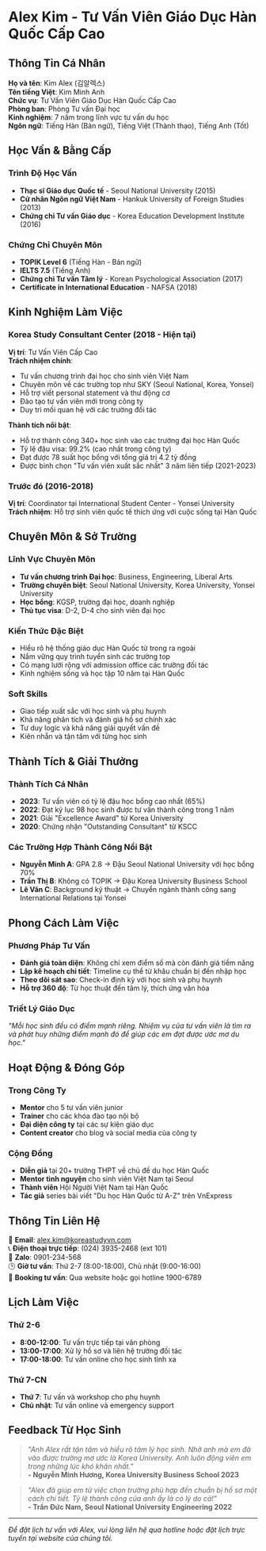 # Alex Kim - Tư Vấn Viên Giáo Dục Hàn Quốc Cấp Cao

## Thông Tin Cá Nhân

**Họ và tên**: Kim Alex (김알렉스)  
**Tên tiếng Việt**: Kim Minh Anh  
**Chức vụ**: Tư Vấn Viên Giáo Dục Hàn Quốc Cấp Cao  
**Phòng ban**: Phòng Tư vấn Đại học  
**Kinh nghiệm**: 7 năm trong lĩnh vực tư vấn du học  
**Ngôn ngữ**: Tiếng Hàn (Bản ngữ), Tiếng Việt (Thành thạo), Tiếng Anh (Tốt)  

## Học Vấn & Bằng Cấp

### Trình Độ Học Vấn
- **Thạc sĩ Giáo dục Quốc tế** - Seoul National University (2015)
- **Cử nhân Ngôn ngữ Việt Nam** - Hankuk University of Foreign Studies (2013)
- **Chứng chỉ Tư vấn Giáo dục** - Korea Education Development Institute (2016)

### Chứng Chỉ Chuyên Môn
- **TOPIK Level 6** (Tiếng Hàn - Bản ngữ)
- **IELTS 7.5** (Tiếng Anh)
- **Chứng chỉ Tư vấn Tâm lý** - Korean Psychological Association (2017)
- **Certificate in International Education** - NAFSA (2018)

## Kinh Nghiệm Làm Việc

### Korea Study Consultant Center (2018 - Hiện tại)
**Vị trí**: Tư Vấn Viên Cấp Cao  
**Trách nhiệm chính**:
- Tư vấn chương trình đại học cho sinh viên Việt Nam
- Chuyên môn về các trường top như SKY (Seoul National, Korea, Yonsei)
- Hỗ trợ viết personal statement và thư động cơ
- Đào tạo tư vấn viên mới trong công ty
- Duy trì mối quan hệ với các trường đối tác

**Thành tích nổi bật**:
- Hỗ trợ thành công 340+ học sinh vào các trường đại học Hàn Quốc
- Tỷ lệ đậu visa: 99.2% (cao nhất trong công ty)
- Đạt được 78 suất học bổng với tổng giá trị 4.2 tỷ đồng
- Được bình chọn "Tư vấn viên xuất sắc nhất" 3 năm liên tiếp (2021-2023)

### Trước đó (2016-2018)
**Vị trí**: Coordinator tại International Student Center - Yonsei University  
**Trách nhiệm**: Hỗ trợ sinh viên quốc tế thích ứng với cuộc sống tại Hàn Quốc

## Chuyên Môn & Sở Trường

### Lĩnh Vực Chuyên Môn
- **Tư vấn chương trình Đại học**: Business, Engineering, Liberal Arts
- **Trường chuyên biệt**: Seoul National University, Korea University, Yonsei University
- **Học bổng**: KGSP, trường đại học, doanh nghiệp
- **Thủ tục visa**: D-2, D-4 cho sinh viên đại học

### Kiến Thức Đặc Biệt
- Hiểu rõ hệ thống giáo dục Hàn Quốc từ trong ra ngoài
- Nắm vững quy trình tuyển sinh các trường top
- Có mạng lưới rộng với admission office các trường đối tác
- Kinh nghiệm sống và học tập 10 năm tại Hàn Quốc

### Soft Skills
- Giao tiếp xuất sắc với học sinh và phụ huynh
- Khả năng phân tích và đánh giá hồ sơ chính xác
- Tư duy logic và khả năng giải quyết vấn đề
- Kiên nhẫn và tận tâm với từng học sinh

## Thành Tích & Giải Thưởng

### Thành Tích Cá Nhân
- **2023**: Tư vấn viên có tỷ lệ đậu học bổng cao nhất (65%)
- **2022**: Đạt kỷ lục 98 học sinh được tư vấn thành công trong 1 năm
- **2021**: Giải "Excellence Award" từ Korea University
- **2020**: Chứng nhận "Outstanding Consultant" từ KSCC

### Các Trường Hợp Thành Công Nổi Bật
- **Nguyễn Minh A**: GPA 2.8 → Đậu Seoul National University với học bổng 70%
- **Trần Thị B**: Không có TOPIK → Đậu Korea University Business School  
- **Lê Văn C**: Background kỹ thuật → Chuyển ngành thành công sang International Relations tại Yonsei

## Phong Cách Làm Việc

### Phương Pháp Tư Vấn
- **Đánh giá toàn diện**: Không chỉ xem điểm số mà còn đánh giá tiềm năng
- **Lập kế hoạch chi tiết**: Timeline cụ thể từ khâu chuẩn bị đến nhập học
- **Theo dõi sát sao**: Check-in định kỳ với học sinh và phụ huynh
- **Hỗ trợ 360 độ**: Từ học thuật đến tâm lý, thích ứng văn hóa

### Triết Lý Giáo Dục
*"Mỗi học sinh đều có điểm mạnh riêng. Nhiệm vụ của tư vấn viên là tìm ra và phát huy những điểm mạnh đó để giúp các em đạt được ước mơ du học."*

## Hoạt Động & Đóng Góp

### Trong Công Ty
- **Mentor** cho 5 tư vấn viên junior
- **Trainer** cho các khóa đào tạo nội bộ
- **Đại diện công ty** tại các sự kiện giáo dục
- **Content creator** cho blog và social media của công ty

### Cộng Đồng
- **Diễn giả** tại 20+ trường THPT về chủ đề du học Hàn Quốc
- **Mentor tình nguyện** cho sinh viên Việt Nam tại Seoul
- **Thành viên** Hội Người Việt Nam tại Hàn Quốc
- **Tác giả** series bài viết "Du học Hàn Quốc từ A-Z" trên VnExpress

## Thông Tin Liên Hệ

📧 **Email**: alex.kim@koreastudyvn.com  
📞 **Điện thoại trực tiếp**: (024) 3935-2468 (ext 101)  
💬 **Zalo**: 0901-234-568  
🕒 **Giờ tư vấn**: Thứ 2-7 (8:00-18:00), Chủ nhật (9:00-16:00)  
📅 **Booking tư vấn**: Qua website hoặc gọi hotline 1900-6789

## Lịch Làm Việc

### Thứ 2-6
- **8:00-12:00**: Tư vấn trực tiếp tại văn phòng
- **13:00-17:00**: Xử lý hồ sơ và liên hệ trường đối tác
- **17:00-18:00**: Tư vấn online cho học sinh tỉnh xa

### Thứ 7-CN
- **Thứ 7**: Tư vấn và workshop cho phụ huynh
- **Chủ nhật**: Tư vấn online và emergency support

## Feedback Từ Học Sinh

> *"Anh Alex rất tận tâm và hiểu rõ tâm lý học sinh. Nhờ anh mà em đã vào được trường mơ ước là Korea University. Anh luôn động viên em trong những lúc khó khăn nhất."*  
> **- Nguyễn Minh Hương, Korea University Business School 2023**

> *"Alex đã giúp em từ việc chọn trường phù hợp đến chuẩn bị hồ sơ một cách chi tiết. Tỷ lệ thành công của anh ấy là có lý do cả!"*  
> **- Trần Đức Nam, Seoul National University Engineering 2022**

---

*Để đặt lịch tư vấn với Alex, vui lòng liên hệ qua hotline hoặc đặt lịch trực tuyến tại website của chúng tôi.*